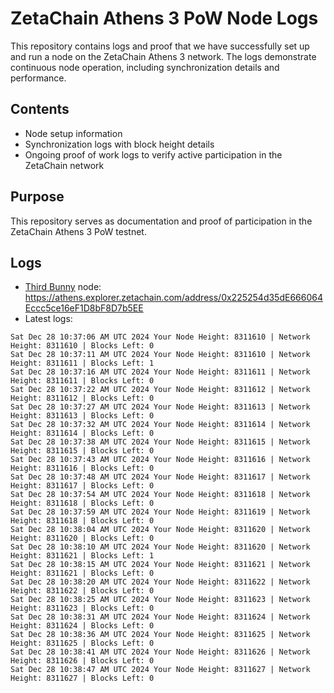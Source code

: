 # ZetaChain Athens 3 PoW Node Logs
This repository contains logs and proof that we have successfully set up and run a node on the ZetaChain Athens 3 network. The logs demonstrate continuous node operation, including synchronization details and performance.

## Contents
- Node setup information
- Synchronization logs with block height details
- Ongoing proof of work logs to verify active participation in the ZetaChain network

## Purpose
This repository serves as documentation and proof of participation in the ZetaChain Athens 3 PoW testnet.

## Logs

- [Third Bunny](https://thirdbunny.xyz/) node: https://athens.explorer.zetachain.com/address/0x225254d35dE666064Eccc5ce16eF1D8bF8D7b5EE
- Latest logs:
```
Sat Dec 28 10:37:06 AM UTC 2024 Your Node Height: 8311610 | Network Height: 8311610 | Blocks Left: 0
Sat Dec 28 10:37:11 AM UTC 2024 Your Node Height: 8311610 | Network Height: 8311611 | Blocks Left: 1
Sat Dec 28 10:37:16 AM UTC 2024 Your Node Height: 8311611 | Network Height: 8311611 | Blocks Left: 0
Sat Dec 28 10:37:22 AM UTC 2024 Your Node Height: 8311612 | Network Height: 8311612 | Blocks Left: 0
Sat Dec 28 10:37:27 AM UTC 2024 Your Node Height: 8311613 | Network Height: 8311613 | Blocks Left: 0
Sat Dec 28 10:37:32 AM UTC 2024 Your Node Height: 8311614 | Network Height: 8311614 | Blocks Left: 0
Sat Dec 28 10:37:38 AM UTC 2024 Your Node Height: 8311615 | Network Height: 8311615 | Blocks Left: 0
Sat Dec 28 10:37:43 AM UTC 2024 Your Node Height: 8311616 | Network Height: 8311616 | Blocks Left: 0
Sat Dec 28 10:37:48 AM UTC 2024 Your Node Height: 8311617 | Network Height: 8311617 | Blocks Left: 0
Sat Dec 28 10:37:54 AM UTC 2024 Your Node Height: 8311618 | Network Height: 8311618 | Blocks Left: 0
Sat Dec 28 10:37:59 AM UTC 2024 Your Node Height: 8311619 | Network Height: 8311618 | Blocks Left: 0
Sat Dec 28 10:38:04 AM UTC 2024 Your Node Height: 8311620 | Network Height: 8311620 | Blocks Left: 0
Sat Dec 28 10:38:10 AM UTC 2024 Your Node Height: 8311620 | Network Height: 8311621 | Blocks Left: 1
Sat Dec 28 10:38:15 AM UTC 2024 Your Node Height: 8311621 | Network Height: 8311621 | Blocks Left: 0
Sat Dec 28 10:38:20 AM UTC 2024 Your Node Height: 8311622 | Network Height: 8311622 | Blocks Left: 0
Sat Dec 28 10:38:25 AM UTC 2024 Your Node Height: 8311623 | Network Height: 8311623 | Blocks Left: 0
Sat Dec 28 10:38:31 AM UTC 2024 Your Node Height: 8311624 | Network Height: 8311624 | Blocks Left: 0
Sat Dec 28 10:38:36 AM UTC 2024 Your Node Height: 8311625 | Network Height: 8311625 | Blocks Left: 0
Sat Dec 28 10:38:41 AM UTC 2024 Your Node Height: 8311626 | Network Height: 8311626 | Blocks Left: 0
Sat Dec 28 10:38:47 AM UTC 2024 Your Node Height: 8311627 | Network Height: 8311627 | Blocks Left: 0
```
